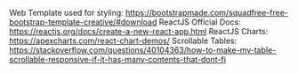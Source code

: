 Web Template used for styling: https://bootstrapmade.com/squadfree-free-bootstrap-template-creative/#download
ReactJS Official Docs: https://reactjs.org/docs/create-a-new-react-app.html
ReactJS Charts: https://apexcharts.com/react-chart-demos/
Scrollable Tables: https://stackoverflow.com/questions/40104363/how-to-make-my-table-scrollable-responsive-if-it-has-many-contents-that-dont-fi
